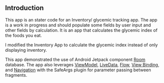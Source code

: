 

Introduction
------------

This app is an stater code for an Inventory/ glycemic tracking app. The app is a work in progress and should populate some fields by user input and
other fields by calculation. It is an app that calculates the glycemic index of the foods you eat. 

I modified the Inventory App to calculate the glycemic index instead of only displaying inventory.

This app demonstrated the use of Android Jetpack component [Room](https://developer.android.com/training/data-storage/room) database.
The app also leverages [ViewModel](https://developer.android.com/topic/libraries/architecture/viewmodel),
[LiveData](https://developer.android.com/topic/libraries/architecture/livedata),
[Flow](https://developer.android.com/kotlin/flow),
[View Binding](https://developer.android.com/topic/libraries/view-binding),
and [Navigation](https://developer.android.com/topic/libraries/architecture/navigation/)
with the SafeArgs plugin for parameter passing between fragments.


